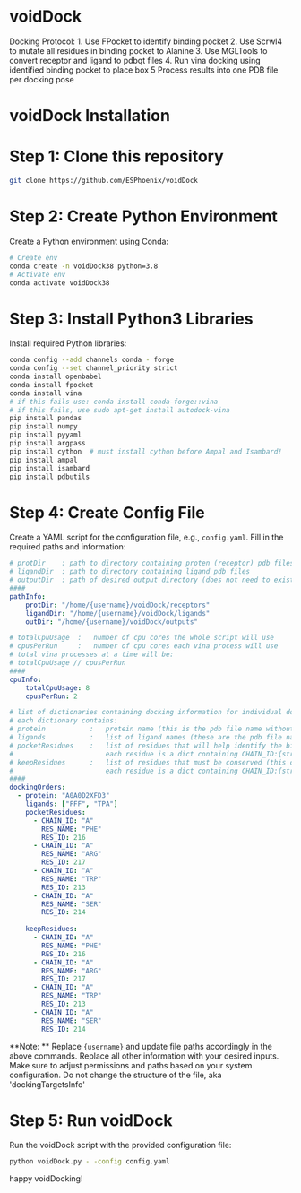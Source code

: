 # voidDock
Docking Protocol:
    1. Use FPocket to identify binding pocket
    2. Use Scrwl4 to mutate all residues in binding pocket to Alanine
    3. Use MGLTools to convert receptor and ligand to pdbqt files
    4. Run vina docking using identified binding pocket to place box
    5  Process results into one PDB file per docking pose

# voidDock Installation
# Step 1: Clone this repository
```bash
git clone https://github.com/ESPhoenix/voidDock
```

# Step 2: Create Python Environment

Create a Python environment using Conda:
```bash
# Create env
conda create -n voidDock38 python=3.8
# Activate env
conda activate voidDock38
```

# Step 3: Install Python3 Libraries

Install required Python libraries:

```bash
conda config --add channels conda - forge
conda config --set channel_priority strict
conda install openbabel
conda install fpocket
conda install vina
# if this fails use: conda install conda-forge::vina
# if this fails, use sudo apt-get install autodock-vina
pip install pandas
pip install numpy
pip install pyyaml
pip install argpass
pip install cython  # must install cython before Ampal and Isambard!
pip install ampal
pip install isambard
pip install pdbutils
```

# Step 4: Create Config File

Create a YAML script for the configuration file, e.g., `config.yaml`. Fill in the required paths and information:
```yaml
# protDir    : path to directory containing proten (receptor) pdb files
# ligandDir  : path to directory containing ligand pdb files
# outputDir  : path of desired output directory (does not need to exist yet)
####
pathInfo:
    protDir: "/home/{username}/voidDock/receptors"
    ligandDir: "/home/{username}/voidDock/ligands"
    outDir: "/home/{username}/voidDock/outputs"

# totalCpuUsage  :   number of cpu cores the whole script will use
# cpusPerRun     :   number of cpu cores each vina process will use
# total vina processes at a time will be:
# totalCpuUsage // cpusPerRun
####
cpuInfo:
    totalCpuUsage: 8
    cpusPerRun: 2

# list of dictionaries containing docking information for individual docking runs
# each dictionary contains:
# protein           :   protein name (this is the pdb file name without extension)
# ligands           :   list of ligand names (these are the pdb file names without extensions)
# pocketResidues    :   list of residues that will help identify the binding pocket
#                       each residue is a dict containing CHAIN_ID:{str}, RES_NAME:{str}, RES_ID:{int}
# keepResidues      :   list of residues that must be conserved (this could be important for catalysis/binding)
#                       each residue is a dict containing CHAIN_ID:{str}, RES_NAME:{str}, RES_ID:{int}
####
dockingOrders:
  - protein: "A0A0D2XFD3"
    ligands: ["FFF", "TPA"]
    pocketResidues: 
      - CHAIN_ID: "A"
        RES_NAME: "PHE"
        RES_ID: 216
      - CHAIN_ID: "A"
        RES_NAME: "ARG"
        RES_ID: 217
      - CHAIN_ID: "A"
        RES_NAME: "TRP"
        RES_ID: 213
      - CHAIN_ID: "A"
        RES_NAME: "SER"
        RES_ID: 214
        
    keepResidues: 
      - CHAIN_ID: "A"
        RES_NAME: "PHE"
        RES_ID: 216
      - CHAIN_ID: "A"
        RES_NAME: "ARG"
        RES_ID: 217
      - CHAIN_ID: "A"
        RES_NAME: "TRP"
        RES_ID: 213
      - CHAIN_ID: "A"
        RES_NAME: "SER"
        RES_ID: 214
```

**Note: ** Replace `{username}` and update file paths accordingly in the above commands.
Replace all other information with your desired inputs.
Make sure to adjust permissions and paths based on your system configuration. Do not change the structure of the file, aka 'dockingTargetsInfo'

# Step 5: Run voidDock
Run the voidDock script with the provided configuration file:

```bash
python voidDock.py - -config config.yaml
```

happy voidDocking!
